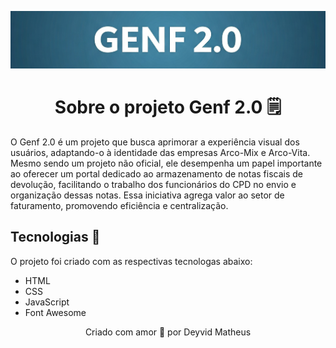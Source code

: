 <p align="center">
  <img alt="Logo - Genf 2.0" src="https://github.com/dwyvid1/genf2.0/blob/main/preview/genf2.0-preview.jpeg" />
</p>

<h1 align="center">
  Sobre o projeto Genf 2.0 🗒️
</h1>
O Genf 2.0 é um projeto que busca aprimorar a experiência visual dos usuários, adaptando-o à identidade das empresas Arco-Mix e Arco-Vita. Mesmo sendo um projeto não oficial, ele desempenha um papel importante ao oferecer um portal dedicado ao armazenamento de notas fiscais de devolução, facilitando o trabalho dos funcionários do CPD no envio e organização dessas notas. Essa iniciativa agrega valor ao setor de faturamento, promovendo eficiência e centralização.

## Tecnologias :rocket:

O projeto foi criado com as respectivas tecnologas abaixo:

- HTML
- CSS
- JavaScript
- Font Awesome

<p align="center">
  Criado com amor 💙 por Deyvid Matheus
</p>
